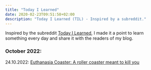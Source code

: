 ```yaml
---
title: "Today I Learned"
date: 2020-02-23T09:51:58+02:00
description: "Today I Learned (TIL) - Inspired by a subreddit."
---
```

Inspired by the subreddit [Today I Learned](https://www.reddit.com/r/todayilearned/), I made it a point to learn something every day and share it with the readers of my blog.

### October 2022:

24.10.2022: <a href = "https://www.youtube.com/watch?v=w3jGCNZIvqs&ab_channel=GreatAmericanCoasters" target = "_blank">Euthanasia Coaster: A roller coaster meant to kill you</a><br>
